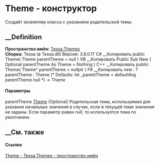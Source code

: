 # Theme - конструктор
Создаёт экземпляр класса с указанием родительской темы.
## __Definition
 **Пространство имён:** [Tessa.Themes](N_Tessa_Themes.htm)  
 **Сборка:** Tessa (в Tessa.dll) Версия: 3.6.0.17
C# __Копировать
     public Theme(
    	Theme parentTheme = null
    )
VB __Копировать
     Public Sub New ( 
    	Optional parentTheme As Theme = Nothing
    )
C++ __Копировать
     public:
    Theme(
    	Theme^ parentTheme = nullptr
    )
F# __Копировать
     new : 
            ?parentTheme : Theme 
    (* Defaults:
            let _parentTheme = defaultArg parentTheme null
    *)
    -> Theme
#### Параметры
parentTheme [Theme](T_Tessa_Themes_Theme.htm) (Optional)
     Родительская тема, используемая для указания начальных значений в случае, если в текущей теме значения не заданы. Если параметр равен null, то используется тема по умолчанию. 
## __См. также
#### Ссылки
[Theme - ](T_Tessa_Themes_Theme.htm)
[Tessa.Themes - пространство имён](N_Tessa_Themes.htm)
